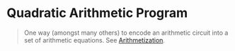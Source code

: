 # Quadratic Arithmetic Program
> One way (amongst many others) to encode an arithmetic circuit into a set of arithmetic equations. See [Arithmetization](def:arithmetization).